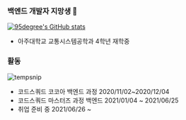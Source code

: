 ### 백엔드 개발자 지망생 👋

<!--
**95degree/95degree** is a ✨ _special_ ✨ repository because its `README.md` (this file) appears on your GitHub profile.

Here are some ideas to get you started:
-->
[![95degree's GitHub stats](https://github-readme-stats.vercel.app/api?username=95degree)](https://github.com/anuraghazra/github-readme-stats)

- 아주대학교 교통시스템공학과 4학년 재학중

### 활동
![tempsnip](https://user-images.githubusercontent.com/73640185/114686049-622b9c80-9d4d-11eb-8698-f7c2a41870fe.png)
- 코드스쿼드 코코아 백엔드 과정 2020/11/02~2020/12/04
- 코드스쿼드 마스터즈 과정 백엔드 2021/01/04 ~ 2021/06/25
- 취업 준비 중 2021/06/26 ~

